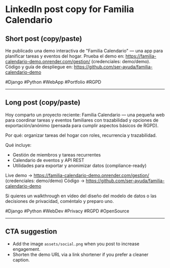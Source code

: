 # LinkedIn post copy for Familia Calendario

## Short post (copy/paste)
He publicado una demo interactiva de "Familia Calendario" — una app para planificar tareas y eventos del hogar. Prueba el demo en: https://familia-calendario-demo.onrender.com/gestion/ (credenciales: demo/demo). Código y guía de despliegue en: https://github.com/ser-ayuda/familia-calendario-demo

#Django #Python #WebApp #Portfolio #RGPD

---

## Long post (copy/paste)
Hoy comparto un proyecto reciente: Familia Calendario — una pequeña web para coordinar tareas y eventos familiares con trazabilidad y opciones de exportación/anónimo (pensada para cumplir aspectos básicos de RGPD).

Por qué: organizar tareas del hogar con roles, recurrencia y trazabilidad.

Qué incluye:
- Gestión de miembros y tareas recurrentes
- Calendario de eventos y API REST
- Utilidades para exportar y anonimizar datos (compliance-ready)

Live demo → https://familia-calendario-demo.onrender.com/gestion/ (credenciales: demo/demo)
Código → https://github.com/ser-ayuda/familia-calendario-demo

Si quieres un walkthrough en vídeo del diseño del modelo de datos o las decisiones de privacidad, coméntalo y preparo uno.

#Django #Python #WebDev #Privacy #RGPD #OpenSource

---

## CTA suggestion
- Add the image `assets/social.png` when you post to increase engagement.
- Shorten the demo URL via a link shortener if you prefer a cleaner caption.
